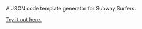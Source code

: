 A JSON code template generator for Subway Surfers.

[Try it out here.](https://subwaysurf.devvali.repl.co/)
